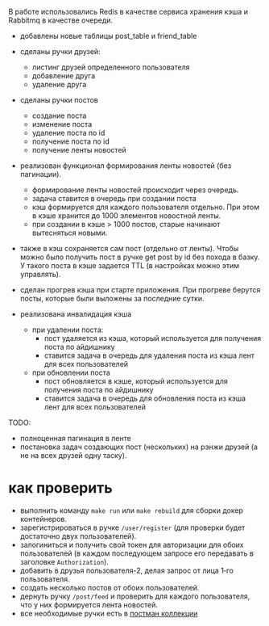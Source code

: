 В работе использовались Redis в качестве сервиса хранения кэша и Rabbitmq в качестве очереди.

- добавлены новые таблицы post_table и friend_table
- сделаны ручки друзей: 
  - листинг друзей определенного пользователя
  - добавление друга
  - удаление друга
- сделаны ручки постов
  - создание поста
  - изменение поста
  - удаление поста по id
  - получение поста по id
  - получение ленты новостей

- реализован функционал формирования ленты новостей (без пагинации).
  - формирование ленты новостей происходит через очередь. 
  - задача ставится в очередь при создании поста
  - кэш формируется для каждого пользователя отдельно. При этом в кэше хранится до 1000 элементов новостной ленты.
  - при создании в кэше > 1000 постов, старые начинают вытесняться новыми.
- также в кэш сохраняется сам пост (отдельно от ленты). Чтобы можно было получить пост в ручке get post by id без похода в базку. У такого поста в кэше задается TTL (в настройках можно этим управлять).
- cделан прогрев кэша при старте приложения. При прогреве берутся посты, которые были выложены за последние сутки.
- реализована инвалидация кэша
  - при удалении поста:
    - пост удаляется из кэша, который используется для получения поста по айдишнику
    - ставится задача в очередь для удаления поста из кэша лент для всех пользователей
  - при обновлении поста 
    - пост обновляется в кэше, который используется для получения поста по айдишнику
    - ставится задача в очередь для обновления поста из кэша лент для всех пользователей

TODO: 
- полноценная пагинация в ленте
- постановка задач создающих пост (нескольких) на рэнжи друзей (а не на всех друзей одну таску).

# как проверить
- выполнить команду `make run` или `make rebuild` для сборки докер контейнеров.
- зарегистрироваться в ручке `/user/register` (для проверки будет достаточно двух пользователей).
- залогиниться и получить свой токен для авторизации для обоих пользователей (в каждом последующем запросе его передавать в заголовке `Authorization`).
- добавить в друзья пользователя-2, делая запрос от лица 1‑го пользователя.
- создать несколько постов от обоих пользователей.
- дернуть ручку `/post/feed` и проверить для каждого пользователя, что у них формируется лента новостей.
- все необходимые ручки есть в [постман коллекции](https://www.postman.com/aerospace-cosmonaut-29691174/workspace/highload-architect/collection/33337980-46a4c50d-5b28-4566-87dd-57e178216abd?action=share&creator=33337980)